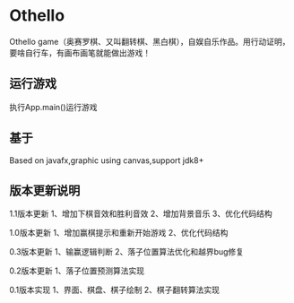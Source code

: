 # Othello
Othello game（奥赛罗棋、又叫翻转棋、黑白棋），自娱自乐作品。用行动证明，要啥自行车，有画布画笔就能做出游戏！

## 运行游戏
执行App.main()运行游戏

## 基于
Based on javafx,graphic using canvas,support jdk8+

## 版本更新说明

1.1版本更新
1、增加下棋音效和胜利音效
2、增加背景音乐
3、优化代码结构

1.0版本更新
1、增加赢棋提示和重新开始游戏
2、优化代码结构

0.3版本更新
1、输赢逻辑判断
2、落子位置算法优化和越界bug修复

0.2版本更新
1、落子位置预测算法实现

0.1版本实现
1、界面、棋盘、棋子绘制
2、棋子翻转算法实现
